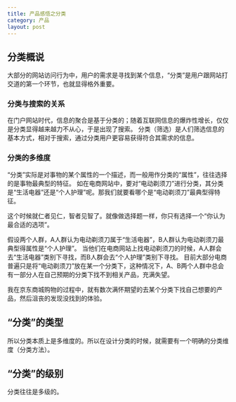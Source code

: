 ```yaml
---
title: 产品感悟之分类
category: 产品
layout: post
---
```


## 分类概说
大部分的网站访问行为中，用户的需求是寻找到某个信息，“分类”是用户跟网站打交道的第一个环节，也就显得格外重要。

### 分类与搜索的关系
在门户网站时代，信息的聚合是基于分类的；随着互联网信息的爆炸性增长，仅仅是分类显得越来越力不从心，于是出现了搜索。
分类（筛选）是人们筛选信息的基本方式，相对于搜索，通过分类用户更容易获得符合其需求的信息。

### 分类的多维度

“分类”实际是对事物的某个属性的一个描述，而一般用作分类的“属性”，往往选择的是事物最典型的特征。
如在电商网站中，要对“电动剃须刀”进行分类，其分类是“生活电器”还是“个人护理”呢。那我们就要看哪个是“电动剃须刀”最典型得特征。

这个时候就仁者见仁，智者见智了。就像做选择题一样，你只有选择一个“你认为最合适的选项”。

假设两个人群，A人群认为电动剃须刀属于“生活电器”，B人群认为电动剃须刀最典型得属性是“个人护理”。
当他们在电商网站上找电动剃须刀的时候，A人群会去“生活电器”类别下寻找，而B人群会去“个人护理”类别下寻找。
目前大部分电商普遍只是将“电动剃须刀”放在某一个分类下，这种情况下，A、B两个人群中总会有一部分人在自己预期的分类下找不到相关产品，充满失望。

我在京东商城购物的过程中，就有数次满怀期望的去某个分类下找自己想要的产品，然后沮丧的发现没找到的体验。

## “分类”的类型
所以分类本质上是多维度的。所以在设计分类的时候，就需要有一个明确的分类维度（分类方法）。

## “分类”的级别

分类往往是多级的。
